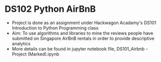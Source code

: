 # DS102 Python AirBnB
- Project is done as an assignment under Hackwagon Acadamy's DS101 Introduction to Python Programming class
- Aim: To use algorithms and libraries to mine the reviews people have submitted on Singapore AirBnB rentals in order to provide descriptive analytics
- More details can be found in jupyter notebook file, DS101_Airbnb - Project (Marked).ipynb
